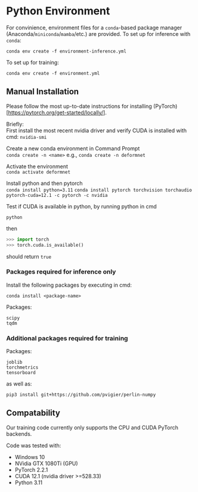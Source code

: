 # Python Environment

For convinience, environment files for a `conda`-based package manager (Anaconda/`miniconda`/`mamba`/etc.) are provided. To set up for inference with `conda`:
```
conda env create -f environment-inference.yml
```

To set up for training:
```
conda env create -f environment.yml
```

## Manual Installation

Please follow the most up-to-date instructions for installing (PyTorch)[https://pytorch.org/get-started/locally/].

Briefly:  
First install the most recent nvidia driver and verify CUDA is installed with cmd: ```nvidia-smi```

Create a new conda environment in Command Prompt  
```conda create -n <name>``` e.g., ```conda create -n deformnet```

Activate the environment  
```conda activate deformnet```

Install python and then pytorch  
```conda install python=3.11```
```conda install pytorch torchvision torchaudio pytorch-cuda=12.1 -c pytorch -c nvidia```

Test if CUDA is available in python, by running python in cmd  
```
python
```
then  
```python
>>> import torch
>>> torch.cuda.is_available()
``` 
should return ```true```


### Packages required for inference only

Install the following packages by executing in cmd:  
```
conda install <package-name>
```
Packages:  
```
scipy
tqdm
```

### Additional packages required for training

Packages:

```
joblib
torchmetrics
tensorboard
```

as well as:
```
pip3 install git+https://github.com/pvigier/perlin-numpy
```
## Compatability

Our training code currently only supports the CPU and CUDA PyTorch backends. 

Code was tested with:  
- Windows 10
- NVidia GTX 1080Ti (GPU)
- PyTorch 2.2.1  
- CUDA 12.1 (nvidia driver >=528.33)
- Python 3.11
